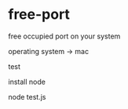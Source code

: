 # free-port
free occupied port on your system 

operating system -> mac



test

install node

node test.js

